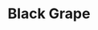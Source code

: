 ---
title: "Black Grape"
summary: "Black Grape was started by vocalist/bandleader and dancer of after the dissolution of that group in 1993. Shaun and Bez added and , both of the hip hop group , as second vocalist/rapper and drummer, respectively, and also guitarist from the baggy/madchester/indie-dance group . Gluing the sound together was , a talented and prolific producer/remixer/multi-instrumentalist from Los Angeles, California. The combination of this supergroup of musicians essentially assured that resultant sound would fuse together the drugged- and thugged-out baggy attitude of the Mondays with a denser, brighter electronic and hip hop production style, and very well-produced rhythm tracks. Sonically, Black Grape emerged fully formed: harder-edged and brasher altogether than the Happy Mondays; elements of funk, hip hop, electronic, and soul, all of which were present in the previous group's music became far more saturated and less understated in the new group's style. One British music journalist of the time rather enthusiastically described Black Grape's debut album as \"the party Prince was describing in the song '1999'.\""
image: "black-grape.jpg"
---